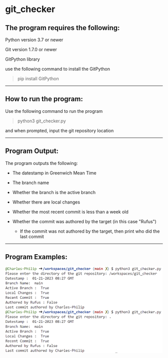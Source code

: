 # git_checker

## The program requires the following:

Python version 3.7 or newer

Git version 1.7.0 or newer

GitPython library

use the following command to install the GitPython
> pip install GitPython

---

## How to run the program:

Use the following command to run the program
> python3 git_checker.py

and when prompted, input the git repository location

---

## Program Output:

The program outputs the following:

- The datestamp in Greenwich Mean Time

- The branch name 

- Whether the branch is the active branch

- Whether there are local changes

- Whether the most recent commit is less than a week old

- Whether the commit was authored by the target (in this case "Rufus")

  - If the commit was not authored by the target, then print who did the last commit

---

## Program Examples:

![alt text](https://github.com/Charles-Philip/git_checker/blob/main/images/git_facts.png "specific and current directory")


